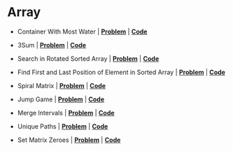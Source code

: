 # Array

* Container With Most Water | [**Problem**](https://leetcode.com/problems/container-with-most-water) | [**Code**](https://github.com/Ankesh11/LeetCode/blob/main/Array/container_with_most_water.cpp)

* 3Sum | [**Problem**](https://leetcode.com/problems/3sum) | [**Code**](https://github.com/Ankesh11/LeetCode/blob/main/Array/3sum.cpp)

* Search in Rotated Sorted Array | [**Problem**](https://leetcode.com/problems/search-in-rotated-sorted-array) | [**Code**](https://github.com/Ankesh11/LeetCode/blob/main/Array/search_in_rotated_sorted_array.cpp)

* Find First and Last Position of Element in Sorted Array | [**Problem**](https://leetcode.com/problems/find-first-and-last-position-of-element-in-sorted-array) | [**Code**](https://github.com/Ankesh11/LeetCode/blob/main/Array/find_first_and_last_position_of_element_in_sorted_array.cpp)

* Spiral Matrix | [**Problem**](https://leetcode.com/problems/spiral-matrix) | [**Code**](https://github.com/Ankesh11/LeetCode/blob/main/Array/spiral_matrix.cpp)

* Jump Game | [**Problem**](https://leetcode.com/problems/jump-game) | [**Code**](https://github.com/Ankesh11/LeetCode/blob/main/Array/jump_game.cpp)

* Merge Intervals | [**Problem**](https://leetcode.com/problems/merge-intervals) | [**Code**](https://github.com/Ankesh11/LeetCode/blob/main/Array/merge_intervals.cpp)

* Unique Paths | [**Problem**](https://leetcode.com/problems/unique-paths) | [**Code**](https://github.com/Ankesh11/LeetCode/blob/main/Array/unique_paths.cpp)

* Set Matrix Zeroes | [**Problem**](https://leetcode.com/problems/set-matrix-zeroes) | [**Code**](https://github.com/Ankesh11/LeetCode/blob/main/Array/set_matrix_zeroes.cpp)
